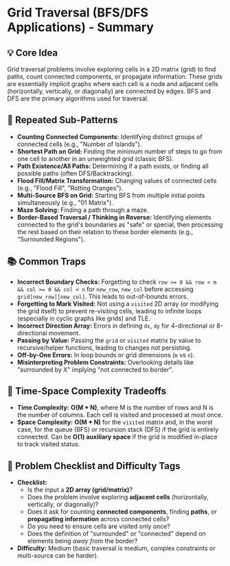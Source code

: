 # Grid Traversal (BFS/DFS Applications) - Summary

## 💡 Core Idea
Grid traversal problems involve exploring cells in a 2D matrix (grid) to find paths, count connected components, or propagate information. These grids are essentially implicit graphs where each cell is a node and adjacent cells (horizontally, vertically, or diagonally) are connected by edges. BFS and DFS are the primary algorithms used for traversal.

## 🔁 Repeated Sub-Patterns
* **Counting Connected Components:** Identifying distinct groups of connected cells (e.g., "Number of Islands").
* **Shortest Path on Grid:** Finding the minimum number of steps to go from one cell to another in an unweighted grid (classic BFS).
* **Path Existence/All Paths:** Determining if a path exists, or finding all possible paths (often DFS/Backtracking).
* **Flood Fill/Matrix Transformation:** Changing values of connected cells (e.g., "Flood Fill", "Rotting Oranges").
* **Multi-Source BFS on Grid:** Starting BFS from multiple initial points simultaneously (e.g., "01 Matrix").
* **Maze Solving:** Finding a path through a maze.
* **Border-Based Traversal / Thinking in Reverse:** Identifying elements connected to the grid's boundaries as "safe" or special, then processing the rest based on their relation to these border elements (e.g., "Surrounded Regions").

## 📚 Common Traps
* **Incorrect Boundary Checks:** Forgetting to check `row >= 0 && row < m && col >= 0 && col < n` for `new_row`, `new_col` before accessing `grid[new_row][new_col]`. This leads to out-of-bounds errors.
* **Forgetting to Mark Visited:** Not using a `visited` 2D array (or modifying the grid itself) to prevent re-visiting cells, leading to infinite loops (especially in cyclic graphs like grids) and TLE.
* **Incorrect Direction Array:** Errors in defining `dx`, `dy` for 4-directional or 8-directional movement.
* **Passing by Value:** Passing the `grid` or `visited` matrix by value to recursive/helper functions, leading to changes not persisting.
* **Off-by-One Errors:** In loop bounds or grid dimensions (`m` vs `n`).
* **Misinterpreting Problem Constraints:** Overlooking details like "surrounded by X" implying "not connected to border".

## 🔁 Time-Space Complexity Tradeoffs
* **Time Complexity:** **O(M * N)**, where M is the number of rows and N is the number of columns. Each cell is visited and processed at most once.
* **Space Complexity:** **O(M * N)** for the `visited` matrix and, in the worst case, for the queue (BFS) or recursion stack (DFS) if the grid is entirely connected. Can be **O(1) auxiliary space** if the grid is modified in-place to track visited status.

## 📌 Problem Checklist and Difficulty Tags
* **Checklist:**
    * Is the input a **2D array (grid/matrix)**?
    * Does the problem involve exploring **adjacent cells** (horizontally, vertically, or diagonally)?
    * Does it ask for counting **connected components**, finding **paths**, or **propagating information** across connected cells?
    * Do you need to ensure cells are visited only once?
    * Does the definition of "surrounded" or "connected" depend on elements being *away from* the border?
* **Difficulty:** Medium (basic traversal is medium, complex constraints or multi-source can be harder).
